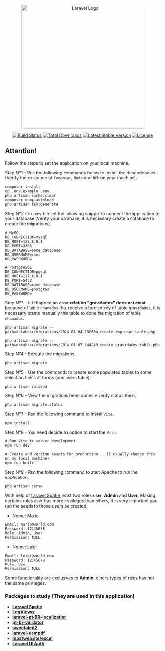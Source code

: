 <p align="center"><a href="https://laravel.com" target="_blank"><img src="https://raw.githubusercontent.com/laravel/art/master/logo-lockup/5%20SVG/2%20CMYK/1%20Full%20Color/laravel-logolockup-cmyk-red.svg" width="400" alt="Laravel Logo"></a></p>

<p align="center">
<a href="https://github.com/laravel/framework/actions"><img src="https://github.com/laravel/framework/workflows/tests/badge.svg" alt="Build Status"></a>
<a href="https://packagist.org/packages/laravel/framework"><img src="https://img.shields.io/packagist/dt/laravel/framework" alt="Total Downloads"></a>
<a href="https://packagist.org/packages/laravel/framework"><img src="https://img.shields.io/packagist/v/laravel/framework" alt="Latest Stable Version"></a>
<a href="https://packagist.org/packages/laravel/framework"><img src="https://img.shields.io/packagist/l/laravel/framework" alt="License"></a>
</p>

## Attention!

Follow the steps to set the application on your local machine.

Step N°1 - Run the following commands below to install the dependencies (Verify the existence of `Composer`, `Node` and `NPM` on your machine).

```
composer install 
cp .env.example .env 
php artisan cache:clear 
composer dump-autoload 
php artisan key:generate
```

Step N°2 - In `.env` file set the following snippet to connect the application to your database (Verify your database, it is necessary create a database to create the migrations).
```
# MySQL
DB_CONNECTION=mysql
DB_HOST=127.0.0.1
DB_PORT=3306
DB_DATABASE=name_database
DB_USERNAME=root
DB_PASSWORD=

# PostgreSQL
DB_CONNECTION=pgsql
DB_HOST=127.0.0.1
DB_PORT=5432
DB_DATABASE=name_database
DB_USERNAME=postgres
DB_PASSWORD=
```

Step N°3 - It ill happen an error **relation "gravidades" does not exist** because of table `chamados` that receive a foreign key of table `gravidades`, it is necessary create manually this table to done the migration of table `chamados`.

```
php artisan migrate --path=database/migrations/2024_01_04_132604_create_empresas_table.php

php artisan migrate --path=database/migrations/2024_01_07_144249_create_gravidades_table.php
```

Step N°4 - Execute the migrations.

```
php artisan migrate
```

Step N°5 - Use the commands to create some populated tables to some selection fields at forms (and users table).

```
php artisan db:seed
```

Step N°6 - View the migrations been dones e verify status them.
```
php artisan migrate:status
```

Step N°7 - Run the following command to install `Vite`.
```
npm install
```

Step N°8 - You need decide an option to start the `Vite`.
```
# Run Vite to server development
npm run dev
 
# Create and version assets for production... (I usually choose this on my local machine)
npm run build
```

Step N°9 - Run the following command to start Apache to run the application.
```
php artisan serve
```

With help of [Laravel Spatie](https://spatie.be/docs/laravel-permission/v5/introduction), exist two roles user: **Admin** and **User**. Making certains roles user has more privileges than others, it is very important you run the seeds to those users be created.

* Nome: Mario
```
Email: mario@world.com
Password: 12345678
Role: Admin, User
Permission: NULL
```

* Nome: Luigi
```
Email: luigi@world.com
Password: 12345678
Role: User
Permission: NULL
```

Some functionality are exclusives to **Admin**, others types of roles has not the same privileges.

### Packages to study (They are used in this application)

- **[Laravel Spatie](https://spatie.be/docs/laravel-permission/v5/introduction)**
- **[LogViewer](https://github.com/ARCANEDEV/LogViewer)**
- **[laravel-pt-BR-localization](https://github.com/lucascudo/laravel-pt-BR-localization)**
- **[pt-br-validator](https://github.com/LaravelLegends/pt-br-validator)**
- **[sweetalert2](https://sweetalert2.github.io/)**
- **[laravel-dompdf](https://github.com/barryvdh/laravel-dompdf)**
- **[maatwebsite/excel](https://packagist.org/packages/maatwebsite/excel)**
- **[Laravel UI Auth](https://www.laravelia.com/post/laravel-9-auth-laravel-9-authentication-example)**
